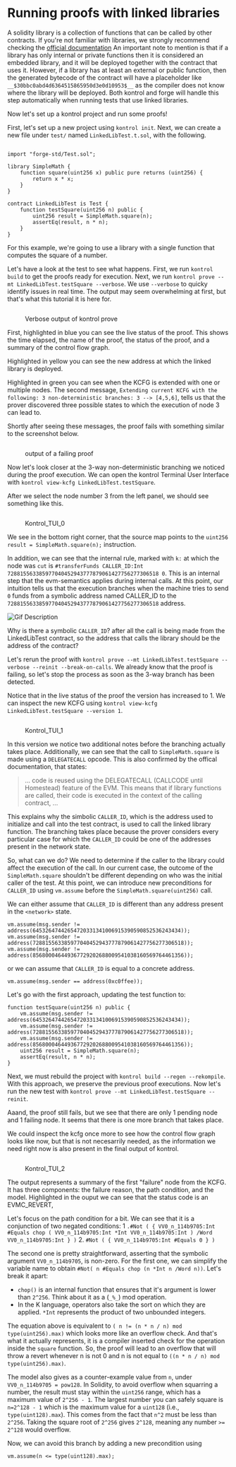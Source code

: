 # Running proofs with linked libraries

A solidity library is a collection of functions that can be called by other contracts.
If you're not familiar with libraries, we strongly recommend checking the [official documentation](https://docs.soliditylang.org/en/latest/contracts.html#libraries)
An important note to mention is that if a library has only internal or private functions then it is considered an embedded library, and it will be deployed together with the contract that uses it.
However, if a library has at least an external or public function, then the generated bytecode of the contract will have a placeholder like `__$30bbc0abd4d6364515865950d3e0d10953$__` as the compiler does not know where the library will be deployed.
Both kontrol and forge will handle this step automatically when running tests that use linked libraries.

Now let's set up a kontrol project and run some proofs!

First, let's set up a new project using `kontrol init`.
Next, we can create a new file under `test/` named `LinkedLibTest.t.sol`, with the following.
```sol

import "forge-std/Test.sol";

library SimpleMath {
    function square(uint256 x) public pure returns (uint256) {
        return x * x;
    }
}

contract LinkedLibTest is Test {
    function testSquare(uint256 n) public {
        uint256 result = SimpleMath.square(n);
        assertEq(result, n * n);
    }
}
```
For this example, we're going to use a library with a single function that computes the square of a number.

Let's have a look at the test to see what happens.
First, we run `kontrol build` to get the proofs ready for execution.
Next, we run `kontrol prove --mt LinkedLibTest.testSquare --verbose`.
We use `--verbose` to quicky identify issues in real time.
The output may seem overwhelming at first, but that's what this tutorial it is here for.

<figure><img src="../../.gitbook/assets/linked_libs_1.png" alt=""><figcaption><p>Verbose output of kontrol prove</p></figcaption></figure>

First, highlighted in blue you can see the live status of the proof.
This shows the time elapsed, the name of the proof, the status of the proof, and a summary of the control flow graph.

Highlighted in yellow you can see the new address at which the linked library is deployed.

Highlighted in green you can see when the KCFG is extended with one or multiple nodes.
The second message, `Extending current KCFG with the following: 3 non-deterministic branches: 3 --> [4,5,6]`, tells us that the prover discovered three possible states to which the execution of node 3 can lead to.

Shortly after seeing these messages, the proof fails with something similar to the screenshot below.

<figure><img src="../../.gitbook/assets/linked_libs_2.png" alt=""><figcaption><p>output of a failing proof</p></figcaption></figure>

Now let's look closer at the 3-way non-deterministic branching we noticed during the proof execution.
We can open the kontrol Terminal User Interface with `kontrol view-kcfg LinkedLibTest.testSquare`.

After we select the node number 3 from the left panel, we should see something like this.

<figure><img src="../../.gitbook/assets/linked_libs_3.png" alt=""><figcaption><p>Kontrol_TUI_0</p></figcaption></figure>

We see in the bottom right corner, that the source map points to the `uint256 result = SimpleMath.square(n);` instruction.

In addition, we can see that the internal rule, marked with `k:` at which the node was `cut` is `#transferFunds CALLER_ID:Int 728815563385977040452943777879061427756277306518 0`.
This is an internal step that the evm-semantics applies during internal calls.
At this point, our intuition tells us that the execution branches when the machine tries to send `0` funds from a symbolic address named CALLER_ID to the `728815563385977040452943777879061427756277306518` address.

![Gif Description](https://media.giphy.com/media/s239QJIh56sRW/giphy.gif)

Why is there a symbolic `CALLER_ID`? after all the call is being made from the LinkedLibTest contract, so the address that calls the library should be the address of the contract?

Let's rerun the proof with `kontrol prove --mt LinkedLibTest.testSquare --verbose --reinit --break-on-calls`.
We already know that the proof is failing, so let's stop the process as soon as the 3-way branch has been detected.

Notice that in the live status of the proof the version has increased to 1.
We can inspect the new KCFG using `kontrol view-kcfg LinkedLibTest.testSquare --version 1`.

<figure><img src="../../.gitbook/assets/linked_libs_4.png" alt=""><figcaption><p>Kontrol_TUI_1</p></figcaption></figure>

In this version we notice two additional notes before the branching actually takes place.
Additionally, we can see that the call to `SimpleMath.square` is made using a `DELEGATECALL` opcode.
This is also confirmed by the offical documentation, that states:

> ... code is reused using the DELEGATECALL (CALLCODE until Homestead) feature of the EVM. This means that if library functions are called, their code is executed in the context of the calling contract, ...

This explains why the simbolic `CALLER_ID`, which is the address used to initialize and call into the test contract, is used to call the linked library function.
The branching takes place because the prover considers every particular case for which the `CALLER_ID` could be one of the addresses present in the network state.

So, what can we do?
We need to determine if the caller to the library could affect the execution of the call.
In our current case, the outcome of the `SimpleMath.square` shouldn't be different depending on who was the initial caller of the test.
At this point, we can introduce new preconditions for `CALLER_ID` using `vm.assume` before the `SimpleMath.square(uint256)` call.

We can either assume that `CALLER_ID` is different than any address present in the `<network>` state.
``` sol
vm.assume(msg.sender != address(64532647442654720331341006915390590852536243434));
vm.assume(msg.sender != address(728815563385977040452943777879061427756277306518));
vm.assume(msg.sender != address(856800046449367729202688009541038160569764461356));
```

or we can assume that `CALLER_ID` is equal to a concrete address.

```sol
vm.assume(msg.sender == address(0xc0ffee));
```

Let's go with the first approach, updating the test function to:
```sol 
function testSquare(uint256 n) public {
    vm.assume(msg.sender != address(64532647442654720331341006915390590852536243434));
    vm.assume(msg.sender != address(728815563385977040452943777879061427756277306518));
    vm.assume(msg.sender != address(856800046449367729202688009541038160569764461356));
    uint256 result = SimpleMath.square(n);
    assertEq(result, n * n);
}
```

Next, we must rebuild the project with `kontrol build --regen --rekompile`.
With this approach, we preserve the previous proof executions.
Now let's run the new test with `kontrol prove --mt LinkedLibTest.testSquare --reinit`.

Aaand, the proof still fails, but we see that there are only 1 pending node and 1 failing node.
It seems that there is one more branch that takes place.

We could inspect the kcfg once more to see how the control flow graph looks like now, but that is not necesarrily needed, as the information we need right now is also present in the final output of kontrol.


<figure><img src="../../.gitbook/assets/linked_libs_5.png" alt=""><figcaption><p>Kontrol_TUI_2</p></figcaption></figure>

The output represents a summary of the first "failure" node from the KCFG.
It has three components: the failure reason, the path condition, and the model.
Highlighted in the ouput we can see that the status code is an EVMC_REVERT,

Let's focus on the path condition for a bit.
We can see that it is a conjunction of two negated conditions:
    1 `.#Not ( { VV0_n_114b9705:Int #Equals chop ( VV0_n_114b9705:Int *Int VV0_n_114b9705:Int ) /Word VV0_n_114b9705:Int } )`
    2. `#Not ( { VV0_n_114b9705:Int #Equals 0 } )`

The second one is pretty straightforward, asserting that the symbolic argument `VV0_n_114b9705`, is non-zero.
For the first one, we can simplify the variable name to obtain `#Not( n #Equals chop (n *Int n /Word n))`.
Let's break it apart:
- `chop()` is an internal function that ensures that it's argument is lower than `2^256`.
Think about it as a (`_%_`) mod operation.
- In the K language, operators also take the sort on which they are applied.
  `*Int` represents the product of two unbounded integers.

The equation above is equivalent to `( n != (n * n / n) mod type(uint256).max)` which looks more like an overflow check.
And that's what it actually represents, it is a compiler inserted check for the operation inside the `square` function.
So, the proof will lead to an overflow that will throw a revert whenever n is not 0 and n is not equal to `((n * n / n) mod type(uint256).max)`.

The model also gives as a counter-example value from `n`, under `VV0_n_114b9705 = pow128`.
In Solidity, to avoid overflow when squarring a number, the result must stay within the `uint256` range, which has a maximum value of `2^256 - 1`.
The largest number you can safely square is `n=2^128 - 1` which is the maximum value for a `uint128` (i.e., `type(uint128).max`).
This comes from the fact that `n^2` must be less than `2^256`. Taking the square root of `2^256` gives `2^128`, meaning any number `>= 2^128` would overflow.

Now, we can avoid this branch by adding a new precondition using

```sol
vm.assume(n <= type(uint128).max);
```
